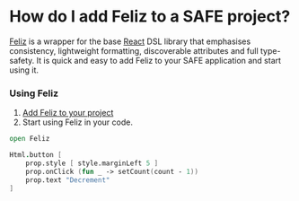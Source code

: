# How do I add Feliz to a SAFE project?
[Feliz](https://github.com/Zaid-Ajaj/Feliz) is a wrapper for the base [React](https://reactjs.org/) DSL library that emphasises consistency, lightweight formatting, discoverable attributes and full type-safety. It is quick and easy to add Feliz to your SAFE application and start using it.

### Using Feliz
1. [Add Feliz to your project](./../package-management/add-nuget-package-to-client.md)
1. Start using Feliz in your code.

```fsharp
open Feliz

Html.button [
    prop.style [ style.marginLeft 5 ]
    prop.onClick (fun _ -> setCount(count - 1))
    prop.text "Decrement"
]
```

